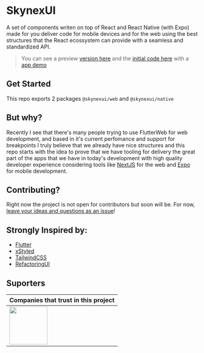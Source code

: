 # SkynexUI

A set of components writen on top of React and React Native (with Expo) made for you deliver code for mobile devices and for the web using the best structures that the React ecossystem can provide with a seamless and standardized API.

> You can see a preview [version here](https://twitter.com/omariosouto/status/1432528844599214080) and the [initial code here](https://github.com/omariosouto/mariosouto.com/tree/v1/packages/universal-ui/src/components) with a [app demo](https://github.com/omariosouto/mariosouto.com/tree/v1/packages/universal-ui/src/patterns/qrcode-generator)

## Get Started
This repo exports 2 packages `@skynexui/web` and `@skynexui/native`


## But why?
Recently I see that there's many people trying to use FlutterWeb for web development, and based in it's current perfomance and support for breakpoints I truly believe that we already have nice structures and this repo starts with the idea to prove that we have tooling for delivery the great part of the apps that we have in today's development with high quality developer experience considering tools like [NextJS](https://nextjs.org/) for the web and [Expo](https://expo.dev/) for mobile development.  

## Contributing?
Right now the project is not open for contributors but soon will be. For now, [leave your ideas and questions as an issue](https://github.com/skynexui/core/issues)!

## Strongly Inspired by:
- [Flutter](https://flutter.dev/)
- [xStyled](https://xstyled.dev/)
- [TailwindCSS](https://tailwindcss.com/)
- [RefactoringUI](https://www.refactoringui.com/)


## Suporters

| Companies that trust in this project |
| --- |
| [<img src="https://www.likeaboss.com.br/wp-content/uploads/2016/02/alura-dark.svg" width="100px" />](https://alura.com.br) |
